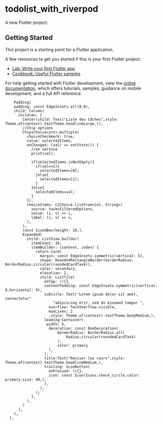 # todolist_with_riverpod

A new Flutter project.

## Getting Started

This project is a starting point for a Flutter application.

A few resources to get you started if this is your first Flutter project:

- [Lab: Write your first Flutter app](https://docs.flutter.dev/get-started/codelab)
- [Cookbook: Useful Flutter samples](https://docs.flutter.dev/cookbook)

For help getting started with Flutter development, view the
[online documentation](https://docs.flutter.dev/), which offers tutorials,
samples, guidance on mobile development, and a full API reference.

        Padding(
        padding: const EdgeInsets.all(8.0),
        child: Column(
          children: [
            Center(child: Text("Liste des tâches",style: Theme.of(context).textTheme.headlineLarge,)),
            //Chip options
            ChipsChoice<int>.multiple(
              choiceCheckmark: true,
              value: selectedItems,
              onChanged: (val) => setState(() {
                //on nettoie
                print(val);

                if(selectedItems.isNotEmpty){
                  if(val==1){
                    selectedItems=[0];
                  }else{
                    selectedItems=[1];
                  }
                }else{
                  selectedItems=val;
                }
              }),
              choiceItems: C2Choice.listFrom<int, String>(
                source: tasksFilteredOptions,
                value: (i, v) => i,
                label: (i, v) => v,
              ),
            ),
            const SizedBox(height: 10,),
            Expanded(
              child: ListView.builder(
                itemCount: 10,
                itemBuilder: (context, index) {
                  return Card(
                    margin: const EdgeInsets.symmetric(vertical: 5),
                    shape: RoundedRectangleBorder(borderRadius: BorderRadius.circular(roundedCardTask)),
                    color: secondary,
                    elevation: 2,
                    child: ListTile(
                      onTap: (){},
                      contentPadding: const EdgeInsets.symmetric(vertical: 9,horizontal: 9),
                      subtitle: Text("Lorem ipsum dolor sit amet, consectetur"
                          "adipiscing elit, sed do eiusmod tempor ",
                        overflow: TextOverflow.visible,
                        maxLines: 2
                        ,style: Theme.of(context).textTheme.bodyMedium,),
                      leading:Container(
                       width: 5,
                        decoration: const BoxDecoration(
                            borderRadius: BorderRadius.all(
                                Radius.circular(roundedCardTask)
                            ),
                            color: primary
                        ),
                      ),
                      title:Text("Réviser les cours",style: Theme.of(context).textTheme.headlineMedium,),
                      trailing: IconButton(
                        onPressed: (){},
                        icon: const Icon(Icons.check_circle,color: primary,size: 40,),
                      ),
                    ),
                  );
                },
              ),
            )
          ],
        ),
      ),
